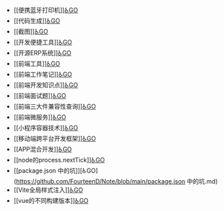 - [[便携蓝牙打印机]][♿GO](https://github.com/FourteenD/Note/blob/main/便携蓝牙打印机.md)
- [[代码生成]][♿GO](https://github.com/FourteenD/Note/blob/main/代码生成.md)
- [[截图]][♿GO](https://github.com/FourteenD/Note/blob/main/截图.md)
- [[开发便捷工具]][♿GO](https://github.com/FourteenD/Note/blob/main/开发便捷工具.md)
- [[开源ERP系统]][♿GO](https://github.com/FourteenD/Note/blob/main/开源ERP系统.md)
- [[前端工具]][♿GO](https://github.com/FourteenD/Note/blob/main/前端工具.md)
- [[前端工作笔记]][♿GO](https://github.com/FourteenD/Note/blob/main/前端工作笔记.md)
- [[前端开发知识点]][♿GO](https://github.com/FourteenD/Note/blob/main/前端开发知识点.md)
- [[前端面试题]][♿GO](https://github.com/FourteenD/Note/blob/main/前端面试题.md)
- [[前端三大件兼容性查询]][♿GO](https://github.com/FourteenD/Note/blob/main/前端三大件兼容性查询.md)
- [[前端微服务]][♿GO](https://github.com/FourteenD/Note/blob/main/前端微服务.md)
- [[小程序容器技术]][♿GO](https://github.com/FourteenD/Note/blob/main/小程序容器技术.md)
- [[移动端跨平台开发框架]][♿GO](https://github.com/FourteenD/Note/blob/main/移动端跨平台开发框架.md)
- [[APP混合开发]][♿GO](https://github.com/FourteenD/Note/blob/main/APP混合开发.md)
- [[node的process.nextTick]][♿GO](https://github.com/FourteenD/Note/blob/main/node的process.nextTick.md)
- [[package.json 中的坑]][♿GO](https://github.com/FourteenD/Note/blob/main/package.json 中的坑.md)
- [[Vite全局样式注入]][♿GO](https://github.com/FourteenD/Note/blob/main/Vite全局样式注入.md)
- [[vue的不同构建版本]][♿GO](https://github.com/FourteenD/Note/blob/main/vue的不同构建版本.md)
